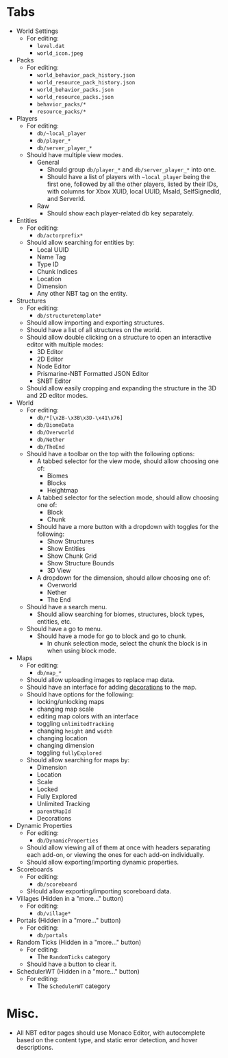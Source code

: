 # Tabs

-   World Settings
    -   For editing:
        -   `level.dat`
        -   `world_icon.jpeg`
-   Packs
    -   For editing:
        -   `world_behavior_pack_history.json`
        -   `world_resource_pack_history.json`
        -   `world_behavior_packs.json`
        -   `world_resource_packs.json`
        -   `behavior_packs/*`
        -   `resource_packs/*`
-   Players
    -   For editing:
        -   `db/~local_player`
        -   `db/player_*`
        -   `db/server_player_*`
    -   Should have multiple view modes.
        -   General
            -   Should group `db/player_*` and `db/server_player_*` into one.
            -   Should have a list of players with `~local_player` being the first one, followed by all the other players, listed by their IDs, with columns for Xbox XUID, local UUID, MsaId, SelfSignedId, and ServerId.
        -   Raw
            -   Should show each player-related db key separately.
-   Entities
    -   For editing:
        -   `db/actorprefix*`
    -   Should allow searching for entities by:
        -   Local UUID
        -   Name Tag
        -   Type ID
        -   Chunk Indices
        -   Location
        -   Dimension
        -   Any other NBT tag on the entity.
-   Structures
    -   For editing:
        -   `db/structuretemplate*`
    -   Should allow importing and exporting structures.
    -   Should have a list of all structures on the world.
    -   Should allow double clicking on a structure to open an interactive editor with multiple modes:
        -   3D Editor
        -   2D Editor
        -   Node Editor
        -   Prismarine-NBT Formatted JSON Editor
        -   SNBT Editor
    -   Should allow easily cropping and expanding the structure in the 3D and 2D editor modes.
-   World
    -   For editing:
        -   `db/*[\x2B-\x3B\x3D-\x41\x76]`
        -   `db/BiomeData`
        -   `db/Overworld`
        -   `db/Nether`
        -   `db/TheEnd`
    -   Should have a toolbar on the top with the following options:
        -   A tabbed selector for the view mode, should allow choosing one of:
            -   Biomes
            -   Blocks
            -   Heightmap
        -   A tabbed selector for the selection mode, should allow choosing one of:
            -   Block
            -   Chunk
        -   Should have a more button with a dropdown with toggles for the following:
            -   Show Structures
            -   Show Entities
            -   Show Chunk Grid
            -   Show Structure Bounds
            -   3D View
        -   A dropdown for the dimension, should allow choosing one of:
            -   Overworld
            -   Nether
            -   The End
    -   Should have a search menu.
        -   Should allow searching for biomes, structures, block types, entities, etc.
    -   Should have a go to menu.
        -   Should have a mode for go to block and go to chunk.
            -   In chunk selection mode, select the chunk the block is in when using block mode.
-   Maps
    -   For editing:
        -   `db/map_*`
    -   Should allow uploading images to replace map data.
    -   Should have an interface for adding [decorations](https://www.youtube.com/watch?v=fEXms1trxOc) to the map.
    -   Should have options for the following:
        -   locking/unlocking maps
        -   changing map scale
        -   editing map colors with an interface
        -   toggling `unlimitedTracking`
        -   changing `height` and `width`
        -   changing location
        -   changing dimension
        -   toggling `fullyExplored`
    -   Should allow searching for maps by:
        -   Dimension
        -   Location
        -   Scale
        -   Locked
        -   Fully Explored
        -   Unlimited Tracking
        -   `parentMapId`
        -   Decorations
-   Dynamic Properties
    -   For editing:
        -   `db/DynamicProperties`
    -   Should allow viewing all of them at once with headers separating each add-on, or viewing the ones for each add-on individually.
    -   Should allow exporting/importing dynamic properties.
-   Scoreboards
    -   For editing:
        -   `db/scoreboard`
    -   SHould allow exporting/importing scoreboard data.
-   Villages (Hidden in a "more..." button)
    -   For editing:
        -   `db/village*`
-   Portals (Hidden in a "more..." button)
    -   For editing:
        -   `db/portals`
-   Random Ticks (Hidden in a "more..." button)
    -   For editing:
        -   The `RandomTicks` category
    -   Should have a button to clear it.
-   SchedulerWT (Hidden in a "more..." button)
    -   For editing:
        -   The `SchedulerWT` category

# Misc.

-   All NBT editor pages should use Monaco Editor, with autocomplete based on the content type, and static error detection, and hover descriptions.
